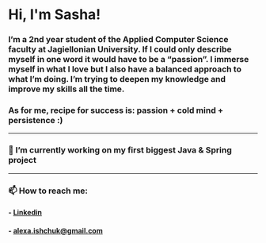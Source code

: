# **Hi, I'm Sasha!**
### I’m a 2nd year student of the Applied Computer Science faculty at Jagiellonian University. If I could only describe myself in one word it would have to be a “passion”. I immerse myself in what I love but I also have a balanced approach to what I’m doing. I’m trying to deepen my knowledge and improve my skills all the time. 
### As for me, recipe for success is: **passion + cold mind + persistence** :) 

---
### 👀 I’m currently working on my first biggest **Java** & **Spring** project

---
### 📫 How to reach me: 
####    - [Linkedin](https://www.linkedin.com/in/sasha-ishchuk/)
####    - alexa.ishchuk@gmail.com

<!---
sasha-ishchuk/sasha-ishchuk is a ✨ special ✨ repository because its `README.md` (this file) appears on your GitHub profile.
You can click the Preview link to take a look at your changes.
--->
